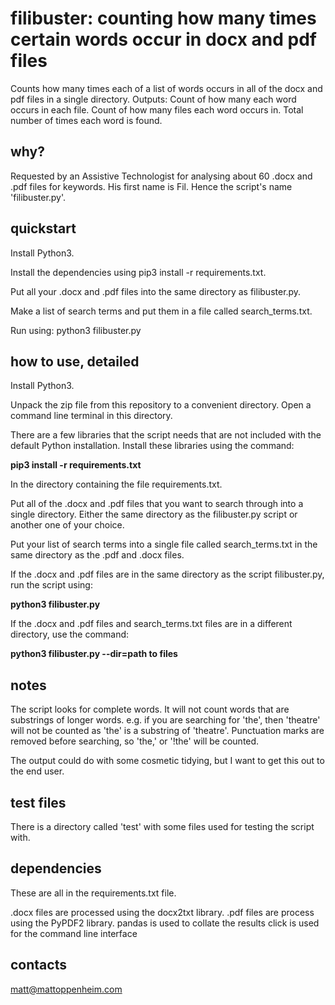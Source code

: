 # filibuster: counting how many times certain words occur in docx and pdf files

Counts how many times each of a list of words occurs in all of the docx and pdf files in a single directory.
Outputs:
Count of how many each word occurs in each file.
Count of how many files each word occurs in.
Total number of times each word is found.

## why?

Requested by an Assistive Technologist for analysing about 60 .docx and .pdf
files for keywords. His first name is Fil. Hence the script's name
'filibuster.py'.

## quickstart

Install Python3.

Install the dependencies using pip3 install -r requirements.txt.

Put all your .docx and .pdf files into the same directory as filibuster.py.

Make a list of search terms and put them in a file called search_terms.txt.

Run using: python3 filibuster.py

## how to use, detailed

Install Python3.

Unpack the zip file from this repository to a convenient directory. Open a command line terminal in
this directory.

There are a few libraries that the script needs that are not included with the
default Python installation. Install these libraries using the command:

**pip3 install -r requirements.txt**

In the directory containing the file requirements.txt.

Put all of the .docx and .pdf files that you want to search through into a
single directory. Either the same directory as the filibuster.py script or
another one of your choice.

Put your list of search terms into a single file called search_terms.txt in the
same directory as the .pdf and .docx files.

If the .docx and .pdf files are in the same directory as the script
filibuster.py, run the script using:

**python3 filibuster.py**

If the .docx and .pdf files and search_terms.txt files are in a different
directory, use the command:

**python3 filibuster.py --dir=path to files**

## notes

The script looks for complete words. It will not count words that are
substrings of longer words. e.g. if you are searching for 'the', then 'theatre'
will not be counted as 'the' is a substring of 'theatre'. Punctuation marks are
removed before searching, so 'the,' or '!the' will be counted.

The output could do with some cosmetic tidying, but I want to get this out to
the end user.

## test files

There is a directory called 'test' with some files used for testing the script
with.

## dependencies

These are all in the requirements.txt file.

.docx files are processed using the docx2txt library.
.pdf files are process using the PyPDF2 library.
pandas is used to collate the results
click is used for the command line interface

## contacts

matt@mattoppenheim.com
